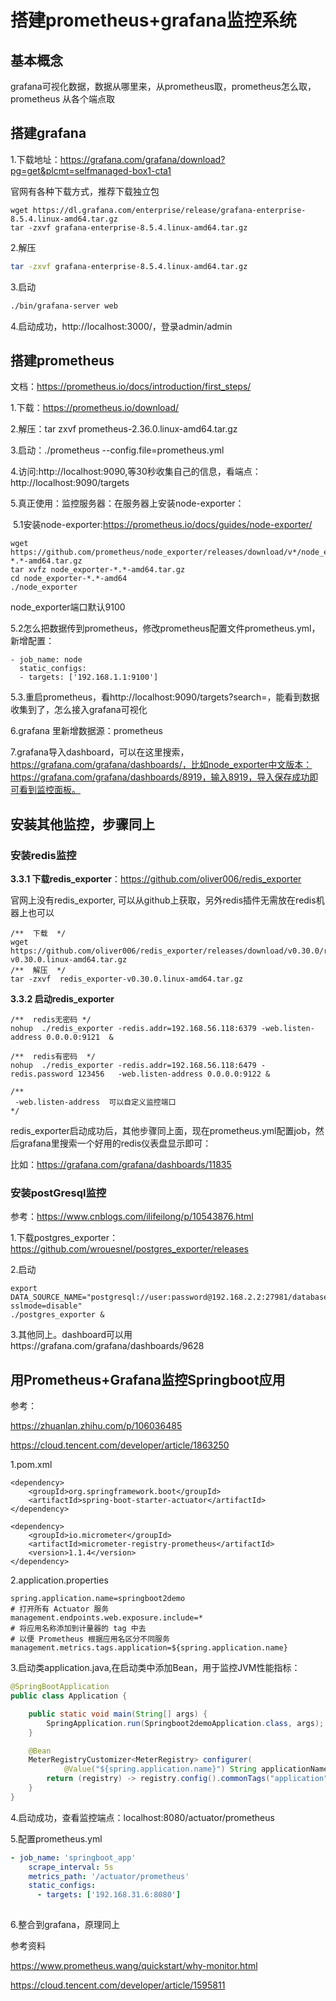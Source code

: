 # 搭建prometheus+grafana监控系统



## 基本概念

grafana可视化数据，数据从哪里来，从prometheus取，prometheus怎么取，prometheus 从各个端点取



## 搭建grafana

1.下载地址：https://grafana.com/grafana/download?pg=get&plcmt=selfmanaged-box1-cta1

官网有各种下载方式，推荐下载独立包

```
wget https://dl.grafana.com/enterprise/release/grafana-enterprise-8.5.4.linux-amd64.tar.gz
tar -zxvf grafana-enterprise-8.5.4.linux-amd64.tar.gz
```

2.解压

```bash
tar -zxvf grafana-enterprise-8.5.4.linux-amd64.tar.gz
```

3.启动

```bash
./bin/grafana-server web
```

4.启动成功，http://localhost:3000/，登录admin/admin





## 搭建prometheus 

文档：https://prometheus.io/docs/introduction/first_steps/

1.下载：https://prometheus.io/download/

2.解压：tar zxvf prometheus-2.36.0.linux-amd64.tar.gz

3.启动：./prometheus --config.file=prometheus.yml

4.访问:http://localhost:9090,等30秒收集自己的信息，看端点：http://localhost:9090/targets

5.真正使用：监控服务器：在服务器上安装node-exporter：

​	5.1安装node-exporter:https://prometheus.io/docs/guides/node-exporter/

```
wget https://github.com/prometheus/node_exporter/releases/download/v*/node_exporter-*.*-amd64.tar.gz
tar xvfz node_exporter-*.*-amd64.tar.gz
cd node_exporter-*.*-amd64
./node_exporter
```

node_exporter端口默认9100

5.2怎么把数据传到prometheus，修改prometheus配置文件prometheus.yml，新增配置：

```
- job_name: node
  static_configs:
  - targets: ['192.168.1.1:9100']
```

5.3.重启prometheus，看http://localhost:9090/targets?search=，能看到数据收集到了，怎么接入grafana可视化

6.grafana 里新增数据源：prometheus

7.grafana导入dashboard，可以在这里搜索，https://grafana.com/grafana/dashboards/，比如node_exporter中文版本：https://grafana.com/grafana/dashboards/8919，输入8919，导入保存成功即可看到监控面板。





## 安装其他监控，步骤同上

### 安装redis监控

**3.3.1 下载redis_exporter**：https://github.com/oliver006/redis_exporter

官网上没有redis_exporter, 可以从github上获取，另外redis插件无需放在redis机器上也可以

```
/**  下载  */
wget https://github.com/oliver006/redis_exporter/releases/download/v0.30.0/redis_exporter-v0.30.0.linux-amd64.tar.gz
/**  解压  */
tar -zxvf  redis_exporter-v0.30.0.linux-amd64.tar.gz
```

**3.3.2 启动redis_exporter**



```
/**  redis无密码 */
nohup  ./redis_exporter -redis.addr=192.168.56.118:6379 -web.listen-address 0.0.0.0:9121  &

/**  redis有密码  */
nohup  ./redis_exporter -redis.addr=192.168.56.118:6479 -redis.password 123456   -web.listen-address 0.0.0.0:9122 & 

/**   
 -web.listen-address  可以自定义监控端口
*/
```

redis_exporter启动成功后，其他步骤同上面，现在prometheus.yml配置job，然后grafana里搜索一个好用的redis仪表盘显示即可：

比如：https://grafana.com/grafana/dashboards/11835





### 安装postGresql监控

参考：https://www.cnblogs.com/ilifeilong/p/10543876.html

1.下载postgres_exporter：https://github.com/wrouesnel/postgres_exporter/releases

2.启动

```
export DATA_SOURCE_NAME="postgresql://user:password@192.168.2.2:27981/database?sslmode=disable"
./postgres_exporter &
```

3.其他同上。dashboard可以用https://grafana.com/grafana/dashboards/9628





## 用Prometheus+Grafana监控Springboot应用

参考：

https://zhuanlan.zhihu.com/p/106036485

https://cloud.tencent.com/developer/article/1863250

1.pom.xml

```
<dependency>
    <groupId>org.springframework.boot</groupId>
    <artifactId>spring-boot-starter-actuator</artifactId>
</dependency>

<dependency>
    <groupId>io.micrometer</groupId>
    <artifactId>micrometer-registry-prometheus</artifactId>
    <version>1.1.4</version>
</dependency>
```



2.application.properties

```
spring.application.name=springboot2demo
# 打开所有 Actuator 服务
management.endpoints.web.exposure.include=*
# 将应用名称添加到计量器的 tag 中去
# 以便 Prometheus 根据应用名区分不同服务
management.metrics.tags.application=${spring.application.name}
```

3.启动类application.java,在启动类中添加Bean，用于监控JVM性能指标：

```java
@SpringBootApplication
public class Application {

    public static void main(String[] args) {
        SpringApplication.run(Springboot2demoApplication.class, args);
    }

    @Bean
    MeterRegistryCustomizer<MeterRegistry> configurer(
            @Value("${spring.application.name}") String applicationName) {
        return (registry) -> registry.config().commonTags("application", applicationName);
    }
}
```

4.启动成功，查看监控端点：localhost:8080/actuator/prometheus

5.配置prometheus.yml

```yaml
- job_name: 'springboot_app'
    scrape_interval: 5s
    metrics_path: '/actuator/prometheus'
    static_configs:
      - targets: ['192.168.31.6:8080']
  
```

6.整合到grafana，原理同上





参考资料

https://www.prometheus.wang/quickstart/why-monitor.html

https://cloud.tencent.com/developer/article/1595811